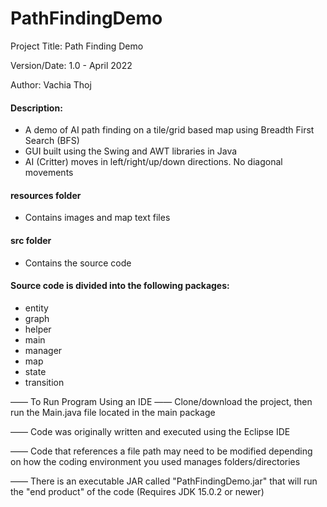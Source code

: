 # PathFindingDemo
Project Title: Path Finding Demo

Version/Date: 1.0 - April 2022

Author: Vachia Thoj

#### Description: 
- A demo of AI path finding on a tile/grid based map using Breadth First Search (BFS) 
- GUI built using the Swing and AWT libraries in Java
- AI (Critter) moves in left/right/up/down directions. No diagonal movements


#### resources folder
- Contains images and map text files


#### src folder
- Contains the source code

#### Source code is divided into the following packages:
- entity
- graph
- helper
- main
- manager
- map
- state
- transition


—— To Run Program Using an IDE —— Clone/download the project, then run the Main.java file located in the main package

—— Code was originally written and executed using the Eclipse IDE

—— Code that references a file path may need to be modified depending on how the coding environment you used manages folders/directories

—— There is an executable JAR called "PathFindingDemo.jar" that will run the "end product" of the code (Requires JDK 15.0.2 or newer)
